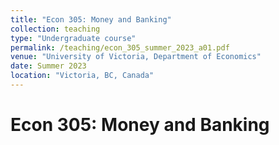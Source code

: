 ```yaml
---
title: "Econ 305: Money and Banking"
collection: teaching
type: "Undergraduate course"
permalink: /teaching/econ_305_summer_2023_a01.pdf
venue: "University of Victoria, Department of Economics"
date: Summer 2023
location: "Victoria, BC, Canada"
---
```

Econ 305: Money and Banking
======
